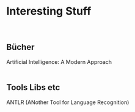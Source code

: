 # Interesting Stuff
<br>

## Bücher <br>
Artificial Intelligence: A Modern Approach
<br><br>
## Tools Libs etc<br>
ANTLR (ANother Tool for Language Recognition) 
